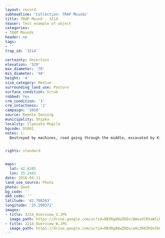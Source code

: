 ```yaml
---
layout: record
subheadline: 'Collection: TRAP Mounds'
title: TRAP Mound - 3214
teaser: Test example of object
categories:
- TRAP Mounds
header: no
tags:
- ''
trap_id: '3214'

certainty: Uncertain
elevation: '529'
max_diameter: '70'
min_diameter: '50'
height: '4'
size_category: Medium
surrounding_land_use: Pasture
surface_condition: Scrub
robbed: Yes
crm_condition: '3'
crm_intactness: '2'
campaign: '2010'
source: Remote Sensing
municipality: Shipka
locality: Ilyevata Mogila
bgcode: DS001
notes: |-
  Destroyed by machines, road going through the middle, excavated by Kitov ?.


rights: standard


maps:
  lat: 42.6285
  lon: 25.2442
date: 2018-04-11
land_use_source: Photo
photo: Good
bg_code: ''
akb_code: ''
latitude: '42.708263'
longitude: '25.299372'
images:
- title: 3214_Overview_S.JPG
  image_path: https://drive.google.com/uc?id=0B3Rg88wZDQscQWxxdlRVaWlLN0U
- title: 3214_Overview_W.JPG
  image_path: https://drive.google.com/uc?id=0B3Rg88wZDQscaHc2R0ZKQnZkODA
---
```

